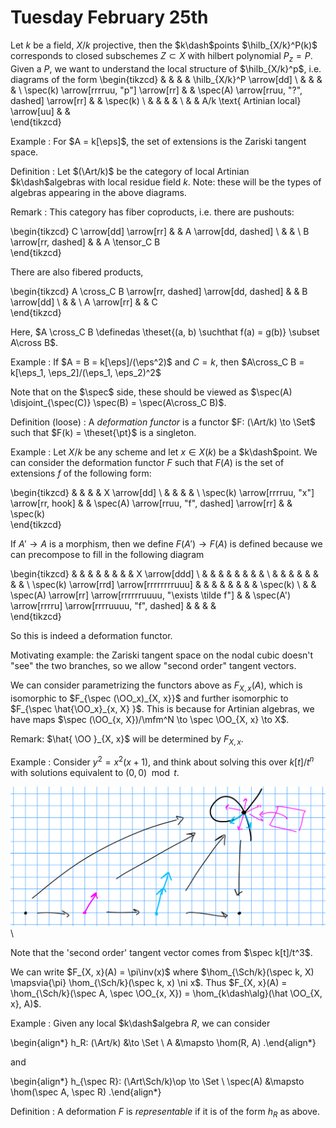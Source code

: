 # Tuesday February 25th

Let $k$ be a field, $X/k$ projective, then the $k\dash$points $\hilb_{X/k}^P(k)$ corresponds to closed subschemes $Z\subset X$ with hilbert polynomial $P_z = P$.
Given a $P$, we want to understand the local structure of $\hilb_{X/k}^p$, i.e. diagrams of the form
\begin{tikzcd}
                                        &  &                                               &  & \hilb_{X/k}^P \arrow[dd] \\
                                        &  &                                               &  &                          \\
\spec(k) \arrow[rrrruu, "p"] \arrow[rr] &  & \spec(A) \arrow[rruu, "?", dashed] \arrow[rr] &  & \spec(k)                 \\
                                        &  &                                               &  &                          \\
                                        &  & A/k \text{ Artinian local} \arrow[uu]         &  &                         
\end{tikzcd}

Example
: For $A = k[\eps]$, the set of extensions is the Zariski tangent space.

Definition
: Let $(\Art/k)$ be the category of local Artinian $k\dash$algebras with local residue field $k$.
  Note: these will be the types of algebras appearing in the above diagrams.

Remark
: This category has fiber coproducts, i.e. there are pushouts:
  
  \begin{tikzcd}
  C \arrow[dd] \arrow[rr] &  & A \arrow[dd, dashed] \\
                          &  &                      \\
  B \arrow[rr, dashed]    &  & A \tensor_C B       
  \end{tikzcd}

  There are also fibered products,

  \begin{tikzcd}
  A \cross_C B \arrow[rr, dashed] \arrow[dd, dashed] &  & B \arrow[dd] \\
                                                    &  &              \\
  A \arrow[rr]                                       &  & C           
  \end{tikzcd}

  Here, $A \cross_C B \definedas \theset{(a, b) \suchthat f(a) = g(b)} \subset A\cross B$.

Example
: If $A = B = k[\eps]/(\eps^2)$ and $C = k$, then $A\cross_C B = k[\eps_1, \eps_2]/(\eps_1, \eps_2)^2$

Note that on the $\spec$ side, these should be viewed as $\spec(A) \disjoint_{\spec(C)} \spec(B) = \spec(A\cross_C B)$.

Definition (loose)
: A *deformation functor* is a functor $F: (\Art/k) \to \Set$ such that $F(k) = \theset{\pt}$ is a singleton.

Example
: Let $X/k$ be any scheme and let $x\in X(k)$ be a $k\dash$point.
  We can consider the deformation functor $F$ such that $F(A)$ is the set of extensions $f$ of the following form:

  \begin{tikzcd}
                                                &  &                                               &  & X \arrow[dd] \\
                                                &  &                                               &  &              \\
  \spec(k) \arrow[rrrruu, "x"] \arrow[rr, hook] &  & \spec(A) \arrow[rruu, "f", dashed] \arrow[rr] &  & \spec(k)    
  \end{tikzcd}

  If $A' \to A$ is a morphism, then we define $F(A') \to F(A)$ is defined because we can precompose to fill in the following diagram
  
  \begin{tikzcd}
                                          &  &                                                            &  &                                                       &  &  &  & X \arrow[ddd] \\
                                          &  &                                                            &  &                                                       &  &  &  &               \\
                                          &  &                                                            &  &                                                       &  &  &  &               \\
  \spec(k) \arrow[rrd] \arrow[rrrrrrrruuu] &  &                                                            &  &                                                       &  &  &  & \spec(k)      \\
                                         &  & \spec(A) \arrow[rr] \arrow[rrrrrruuuu, "\exists \tilde f"] &  & \spec(A') \arrow[rrrru] \arrow[rrrruuuu, "f", dashed] &  &  &  &              
  \end{tikzcd}


  So this is indeed a deformation functor.

Motivating example: the Zariski tangent space on the nodal cubic doesn't "see" the two branches, so we allow "second order" tangent vectors.

We can consider parametrizing the functors above as $F_{X, x}(A)$, which is isomorphic to $F_{\spec (\OO_x)_{X, x}}$ and further isomorphic to $F_{\spec \hat{\OO_x}_{x, X} }$.
This is because for Artinian algebras, we have maps $\spec (\OO_{x, X})/\mfm^N \to \spec \OO_{X, x} \to X$.

Remark: $\hat{ \OO }_{X, x}$ will be determined by $F_{X, x}$.

Example
: Consider $y^2 = x^2(x+1)$, and think about solving this over $k[t]/t^n$ with solutions equivalent to $(0, 0) \mod t$.

  ![Image](figures/2020-02-25-13:20.png)\

  Note that the 'second order' tangent vector comes from $\spec k[t]/t^3$.

We can write $F_{X, x}(A) = \pi\inv(x)$ where $\hom_{\Sch/k}(\spec k, X) \mapsvia{\pi} \hom_{\Sch/k}(\spec k, x) \ni x$.
Thus $F_{X, x}(A) = \hom_{\Sch/k}(\spec A, \spec \OO_{x, X}) = \hom_{k\dash\alg}(\hat \OO_{X, x}, A)$.

Example
: Given any local $k\dash$algebra $R$, we can consider
  
  \begin{align*}
  h_R: (\Art/k) &\to \Set \\
  A &\mapsto \hom(R, A)
  .\end{align*}

  and 

  \begin{align*}
  h_{\spec R}: (\Art\Sch/k)\op \to \Set \\
  \spec(A) &\mapsto \hom(\spec A, \spec R)
  .\end{align*}

Definition
: A deformation $F$ is *representable* if it is of the form $h_R$ as above.

